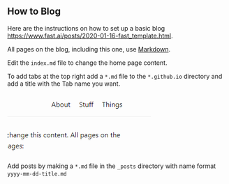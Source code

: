 ## How to Blog
Here are the instructions on how to set up a basic blog https://www.fast.ai/posts/2020-01-16-fast_template.html. 

All pages on the blog, including this one, use [Markdown](https://guides.github.com/features/mastering-markdown/).

Edit the `index.md` file to change the home page content. 

To add tabs at the top right add a `*.md` file to the `*.github.io` directory and add a title with the Tab name you want.

![Image of blog tabs](../images/Blog_Tabs.png)

Add posts by making a `*.md` file in the `_posts` directory with name format `yyyy-mm-dd-title.md`
